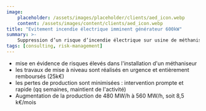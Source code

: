 ```yaml
---
image:
    placeholder: /assets/images/placeholder/clients/aed_icon.webp
    content: /assets/images/content/clients/aed_icon.webp
title: "Evitement incendie électrique imminent générateur 600kW"
summary: >-
    Suppression d’un risque d’incendie électrique sur usine de méthanisation par expertise et obligation faite au fournisseur de reprendre à sa charge les désordres (30k€).
tags: [consulting, risk-management]
---
```


<ul>
    <li>mise en évidence de risques élevés dans l'installation d'un méthaniseur</li>
    <li>les travaux de mise à niveau sont réalisés en urgence et entièrement remboursés (25k€)</li>
    <li>les pertes de production sont minimisées : intervention prompte et rapide (qq semaines, maintient de l'activité)</li>
    <li>Augmentation de la production de 480 MW/h à 560 MW/h, soit 8,5 k€/mois</li>
</ul>
